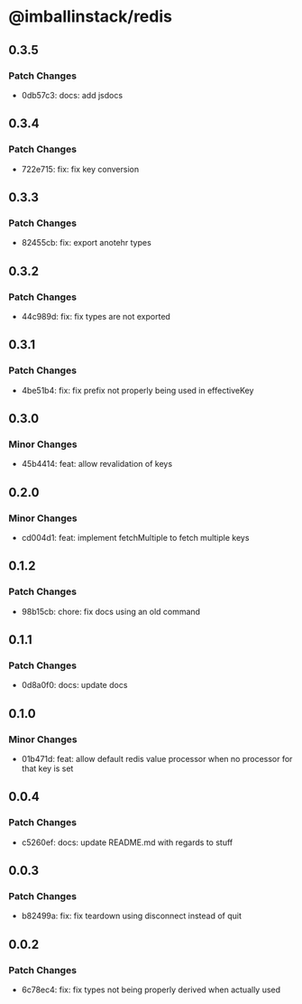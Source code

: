 # @imballinstack/redis

## 0.3.5

### Patch Changes

- 0db57c3: docs: add jsdocs

## 0.3.4

### Patch Changes

- 722e715: fix: fix key conversion

## 0.3.3

### Patch Changes

- 82455cb: fix: export anotehr types

## 0.3.2

### Patch Changes

- 44c989d: fix: fix types are not exported

## 0.3.1

### Patch Changes

- 4be51b4: fix: fix prefix not properly being used in effectiveKey

## 0.3.0

### Minor Changes

- 45b4414: feat: allow revalidation of keys

## 0.2.0

### Minor Changes

- cd004d1: feat: implement fetchMultiple to fetch multiple keys

## 0.1.2

### Patch Changes

- 98b15cb: chore: fix docs using an old command

## 0.1.1

### Patch Changes

- 0d8a0f0: docs: update docs

## 0.1.0

### Minor Changes

- 01b471d: feat: allow default redis value processor when no processor for that key is set

## 0.0.4

### Patch Changes

- c5260ef: docs: update README.md with regards to stuff

## 0.0.3

### Patch Changes

- b82499a: fix: fix teardown using disconnect instead of quit

## 0.0.2

### Patch Changes

- 6c78ec4: fix: fix types not being properly derived when actually used
